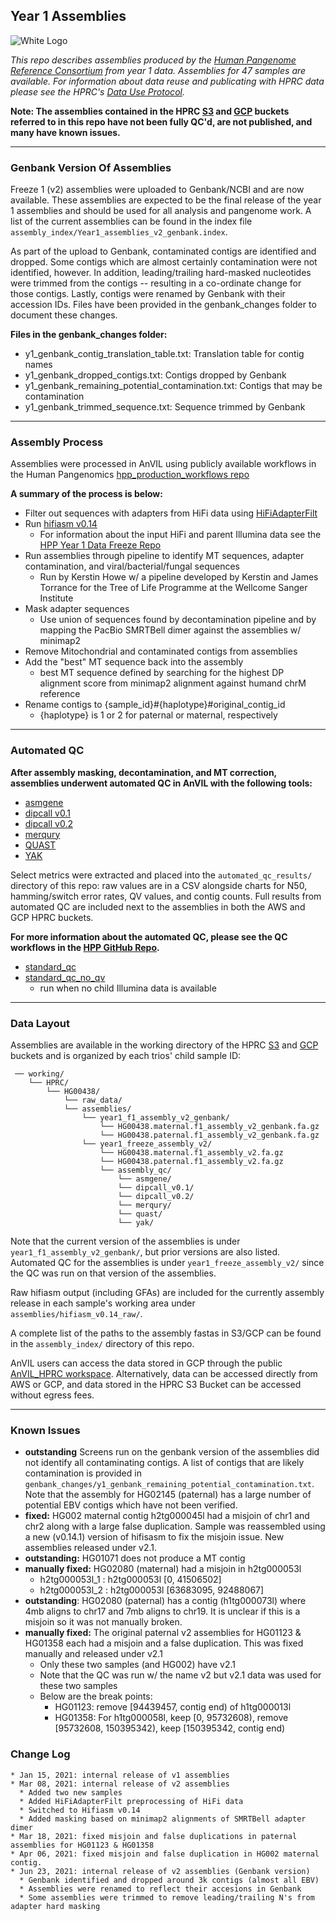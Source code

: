 ## Year 1 Assemblies

![White Logo](https://s3-us-west-2.amazonaws.com/human-pangenomics/backup/logo-proof-full.png)

*This repo describes assemblies produced by the [Human Pangenome Reference Consortium](https://humanpangenome.org/) from year 1 data. Assemblies for 47 samples are available. For information about data reuse and publicating with HPRC data please see the HPRC's [Data Use Protocol](https://humanpangenome.org/data-use-protocol/).*

**Note: The assemblies contained in the HPRC [S3](https://s3-us-west-2.amazonaws.com/human-pangenomics/index.html?prefix=working/) and [GCP](https://console.cloud.google.com/storage/browser/fc-4310e737-a388-4a10-8c9e-babe06aaf0cf/working?authuser=0) buckets referred to in this repo have not been fully QC'd, are not published, and many have known issues.**

------------------

### Genbank Version Of Assemblies

Freeze 1 (v2) assemblies were uploaded to Genbank/NCBI and are now available. These assemblies are expected to be the final release of the year 1 assemblies and should be used for all analysis and pangenome work. A list of the current assemblies can be found in the index file `assembly_index/Year1_assemblies_v2_genbank.index`.

As part of the upload to Genbank, contaminated contigs are identified and dropped. Some contigs which are almost certainly contamination were not identified, however. In addition, leading/trailing hard-masked nucleotides were trimmed from the contigs -- resulting in a co-ordinate change for those contigs. Lastly, contigs were renamed by Genbank with their accession IDs. Files have been provided in the genbank_changes folder to document these changes.

**Files in the genbank_changes folder:**
* y1_genbank_contig_translation_table.txt: Translation table for contig names
* y1_genbank_dropped_contigs.txt: Contigs dropped by Genbank 
* y1_genbank_remaining_potential_contamination.txt: Contigs that may be contamination
* y1_genbank_trimmed_sequence.txt: Sequence trimmed by Genbank

------------------

### Assembly Process

Assemblies were processed in AnVIL using publicly available workflows in the Human Pangenomics [hpp_production_workflows repo](https://github.com/human-pangenomics/hpp_production_workflows)

**A summary of the process is below:**
* Filter out sequences with adapters from HiFi data using [HiFiAdapterFilt](https://github.com/sheinasim/HiFiAdapterFilt)
* Run [hifiasm v0.14](https://github.com/chhylp123/hifiasm)
  * For information about the input HiFi and parent Illumina data see the [HPP Year 1 Data Freeze Repo](https://github.com/human-pangenomics/HPP_Year1_Data_Freeze_v1.0)
* Run assemblies through pipeline to identify MT sequences, adapter contamination, and viral/bacterial/fungal sequences
  * Run by Kerstin Howe w/ a pipeline developed by Kerstin and James Torrance for the Tree of Life Programme at the Wellcome Sanger Institute
* Mask adapter sequences 
  * Use union of sequences found by decontamination pipeline and by mapping the PacBio SMRTBell dimer against the assemblies w/ minimap2
* Remove Mitochondrial and contaminated contigs from assemblies
* Add the "best" MT sequence back into the assembly
  * best MT sequence defined by searching for the highest DP alignment score from minimap2 alignment against humand chrM reference
* Rename contigs to {sample_id}#{haplotype}#original_contig_id
  * {haplotype} is 1 or 2 for paternal or maternal, respectively

------------------
### Automated QC

**After assembly masking, decontamination, and MT correction, assemblies underwent automated QC in AnVIL with the following tools:**
* [asmgene](https://github.com/lh3/minimap2)
* [dipcall v0.1](https://github.com/lh3/dipcall/tree/v0.1)
* [dipcall v0.2](https://github.com/lh3/dipcall/tree/v0.2)
* [merqury](https://github.com/marbl/merqury)
* [QUAST](https://sourceforge.net/projects/quast/files/)
* [YAK](https://github.com/lh3/yak)

Select metrics were extracted and placed into the `automated_qc_results/` directory of this repo: raw values are in a CSV alongside charts for N50, hamming/switch error rates, QV values, and contig counts. Full results from automated QC are included next to the assemblies in both the AWS and GCP HPRC buckets.

**For more information about the automated QC, please see the QC workflows in the [HPP GitHub Repo](https://github.com/human-pangenomics/hpp_production_workflows).**
* [standard_qc](https://github.com/human-pangenomics/hpp_production_workflows/blob/master/QC/wdl/workflows/standard_qc.wdl)
* [standard_qc_no_qv](https://github.com/human-pangenomics/hpp_production_workflows/blob/master/QC/wdl/workflows/standard_qc_no_qv.wdl) 
  * run when no child Illumina data is available

------------------

### Data Layout
Assemblies are available in the working directory of the HPRC [S3](https://s3-us-west-2.amazonaws.com/human-pangenomics/index.html?prefix=working/) and [GCP](https://console.cloud.google.com/storage/browser/fc-4310e737-a388-4a10-8c9e-babe06aaf0cf/working?authuser=0) buckets and is organized by each trios' child sample ID:
```
 ── working/
    └── HPRC/
        └── HG00438/
            └── raw_data/ 
            └── assemblies/
                └── year1_f1_assembly_v2_genbank/
                    └── HG00438.maternal.f1_assembly_v2_genbank.fa.gz
                    └── HG00438.paternal.f1_assembly_v2_genbank.fa.gz              
                └── year1_freeze_assembly_v2/
                    └── HG00438.maternal.f1_assembly_v2.fa.gz
                    └── HG00438.paternal.f1_assembly_v2.fa.gz
                    └── assembly_qc/  
                        └── asmgene/
                        └── dipcall_v0.1/
                        └── dipcall_v0.2/
                        └── merqury/
                        └── quast/
                        └── yak/

```

Note that the current version of the assemblies is under `year1_f1_assembly_v2_genbank/`, but prior versions are also listed. Automated QC for the assemblies is under `year1_freeze_assembly_v2/` since the QC was run on that version of the assemblies.

Raw hifiasm output (including GFAs) are included for the currently assembly release in each sample's working area under `assemblies/hifiasm_v0.14_raw/`.

A complete list of the paths to the assembly fastas in S3/GCP can be found in the `assembly_index/` directory of this repo.

AnVIL users can access the data stored in GCP through the public [AnVIL_HPRC workspace](https://app.terra.bio/#workspaces/anvil-datastorage/AnVIL_HPRC). Alternatively, data can be accessed directly from AWS or GCP, and data stored in the HPRC S3 Bucket can be accessed without egress fees.

------------------

### Known Issues

* **outstanding** Screens run on the genbank version of the assemblies did not identify all contaminating contigs. A list of contigs that are likely contamination is provided in `genbank_changes/y1_genbank_remaining_potential_contamination.txt`. Note that the assembly for HG02145 (paternal) has a large number of potential EBV contigs which have not been verified.
* **fixed:** HG002 maternal contig h2tg000045l had a misjoin of chr1 and chr2 along with a large false duplication. Sample was reassembled using a new (v0.14.1) version of hifisasm to fix the misjoin issue. New assemblies released under v2.1.
* **outstanding:** HG01071 does not produce a MT contig
* **manually fixed:** HG02080 (maternal) had a misjoin in h2tg000053l
  * h2tg000053l_1 : h2tg000053l [0, 41506502]
  * h2tg000053l_2 : h2tg000053l [63683095, 92488067]
* **outstanding**: HG02080 (paternal) has a contig (h1tg000073l) where 4mb aligns to chr17 and 7mb aligns to chr19. It is unclear if this is a misjoin so it was not manually broken.
* **manually fixed:** The original paternal v2 assemblies for HG01123 & HG01358 each had a misjoin and a false duplication. This was fixed manually and released under v2.1
  * Only these two samples (and HG002) have v2.1 
  * Note that the QC was run w/ the name v2 but v2.1 data was used for these two samples 
  * Below are the break points:
    * HG01123: remove [94439457, contig end) of h1tg000013l 
    * HG01358: For h1tg000058l, keep [0, 95732608), remove [95732608, 150395342), keep [150395342, contig end)


### Change Log

```
* Jan 15, 2021: internal release of v1 assemblies
* Mar 08, 2021: internal release of v2 assemblies
  * Added two new samples
  * Added HiFiAdapterFilt preprocessing of HiFi data
  * Switched to Hifiasm v0.14
  * Added masking based on minimap2 alignments of SMRTBell adapter dimer
* Mar 18, 2021: fixed misjoin and false duplications in paternal assemblies for HG01123 & HG01358
* Apr 06, 2021: fixed misjoin and false duplication in HG002 maternal contig.
* Jun 23, 2021: internal release of v2 assemblies (Genbank version)
  * Genbank identified and dropped around 3k contigs (almost all EBV)
  * Assemblies were renamed to reflect their accesions in Genbank
  * Some assemblies were trimmed to remove leading/trailing N's from adapter hard masking
```
